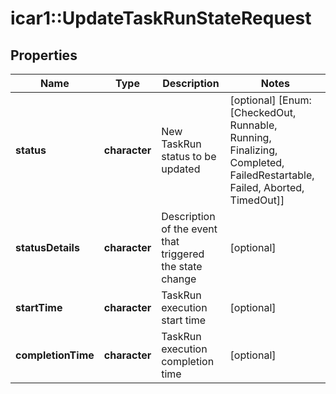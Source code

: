 # icar1::UpdateTaskRunStateRequest


## Properties
Name | Type | Description | Notes
------------ | ------------- | ------------- | -------------
**status** | **character** | New TaskRun status to be updated | [optional] [Enum: [CheckedOut, Runnable, Running, Finalizing, Completed, FailedRestartable, Failed, Aborted, TimedOut]] 
**statusDetails** | **character** | Description of the event that triggered the state change | [optional] 
**startTime** | **character** | TaskRun execution start time | [optional] 
**completionTime** | **character** | TaskRun execution completion time | [optional] 


